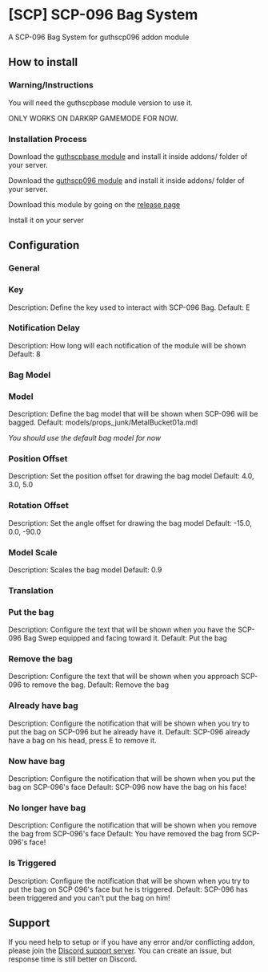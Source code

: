 # [SCP] SCP-096 Bag System
A SCP-096 Bag System for guthscp096 addon module

## How to install

### Warning/Instructions
You will need the guthscpbase module version to use it.

ONLY WORKS ON DARKRP GAMEMODE FOR NOW.

### Installation Process
Download the [guthscpbase module](https://github.com/Guthen/guthscpbase/tree/remaster-as-modules-based) and install it inside addons/ folder of your server.

Download the [guthscp096 module](https://github.com/Guthen/guthscp096/tree/update-to-guthscpbase-remaster) and install it inside addons/ folder of your server.

Download this module by going on the [release page](https://github.com/Certurix/ctx096bag/releases)

Install it on your server

## Configuration

### General

### Key
Description: Define the key used to interact with SCP-096 Bag.
Default: E

### Notification Delay
Description: How long will each notification of the module will be shown
Default: 8

### Bag Model
### Model
Description: Define the bag model that will be shown when SCP-096 will be bagged.
Default: models/props_junk/MetalBucket01a.mdl

*You should use the default bag model for now*

### Position Offset
Description: Set the position offset for drawing the bag model
Default: 4.0, 3.0, 5.0

### Rotation Offset
Description: Set the angle offset for drawing the bag model
Default: -15.0, 0.0, -90.0

### Model Scale
Description: Scales the bag model
Default: 0.9

### Translation

### Put the bag
Description: Configure the text that will be shown when you have the SCP-096 Bag Swep equipped and facing toward it.
Default: Put the bag

### Remove the bag
Description: Configure the text that will be shown when you approach SCP-096 to remove the bag.
Default: Remove the bag

### Already have bag
Description: Configure the notification that will be shown when you try to put the bag on SCP-096 but he already have it.
Default: SCP-096 already have a bag on his head, press E to remove it.

### Now have bag
Description: Configure the notification that will be shown when you put the bag on SCP-096's face
Default: SCP-096 now have the bag on his face!

### No longer have bag
Description: Configure the notification that will be shown when you remove the bag from SCP-096's face
Default: You have removed the bag from SCP-096's face!

### Is Triggered
Description: Configure the notification that will be shown when you try to put the bag on SCP 096's face but he is triggered.
Default: SCP-096 has been triggered and you can't put the bag on him!

## Support
If you need help to setup or if you have any error and/or conflicting addon, please join the [Discord support server](https://discord.gg/vaMFXvzwqP). You can create an issue, but response time is still better on Discord.
